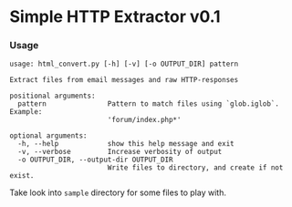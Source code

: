 # Simple HTTP Extractor v0.1

### Usage

```
usage: html_convert.py [-h] [-v] [-o OUTPUT_DIR] pattern

Extract files from email messages and raw HTTP-responses

positional arguments:
  pattern               Pattern to match files using `glob.iglob`. Example:
                        'forum/index.php*'

optional arguments:
  -h, --help            show this help message and exit
  -v, --verbose         Increase verbosity of output
  -o OUTPUT_DIR, --output-dir OUTPUT_DIR
                        Write files to directory, and create if not exist.
```

Take look into `sample` directory for some files to play with.

